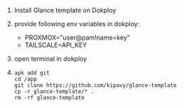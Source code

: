 1. Install Glance template on Dokploy
2. provide following env variables in dokploy:
    - PROXMOX="user@pam!name=key"
    - TAILSCALE=API_KEY

3. open terminal in dokploy
4. 
    ```
    apk add git
    cd /app
    git clone https://github.com/kipavy/glance-template
    cp -r glance-template/* .
    rm -rf glance-template
    ```